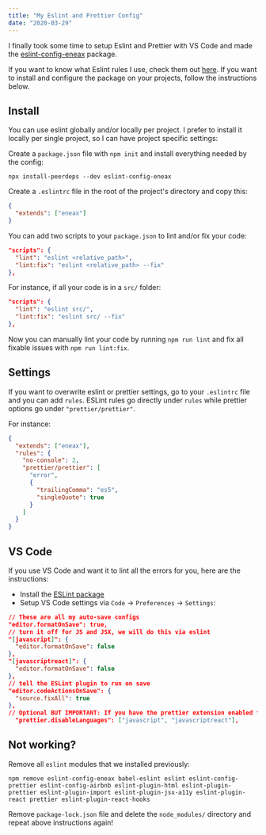 ```yaml
---
title: "My Eslint and Prettier Config"
date: "2020-03-29"
---
```


I finally took some time to setup Eslint and Prettier with VS Code and made the [eslint-config-eneax](https://www.npmjs.com/package/eslint-config-eneax) package.

If you want to know what Eslint rules I use, check them out [here](https://github.com/eneax/eslint-config-eneax/blob/master/.eslintrc.js).
If you want to install and configure the package on your projects, follow the instructions below.

## Install

You can use eslint globally and/or locally per project.
I prefer to install it locally per single project, so I can have project specific settings:

Create a `package.json` file with `npm init` and install everything needed by the config:

```shell
npx install-peerdeps --dev eslint-config-eneax
```

Create a `.eslintrc` file in the root of the project's directory and copy this:

```json
{
  "extends": ["eneax"]
}
```

You can add two scripts to your `package.json` to lint and/or fix your code:

```json
"scripts": {
  "lint": "eslint <relative_path>",
  "lint:fix": "eslint <relative_path> --fix"
},
```

For instance, if all your code is in a `src/` folder:

```json
"scripts": {
  "lint": "eslint src/",
  "lint:fix": "eslint src/ --fix"
},
```

Now you can manually lint your code by running `npm run lint` and fix all fixable issues with `npm run lint:fix`.

## Settings

If you want to overwrite eslint or prettier settings, go to your `.eslintrc` file and you can add `rules`.
ESLint rules go directly under `rules` while prettier options go under `"prettier/prettier"`.

For instance:

```json
{
  "extends": ["eneax"],
  "rules": {
    "no-console": 2,
    "prettier/prettier": [
      "error",
      {
        "trailingComma": "es5",
        "singleQuote": true
      }
    ]
  }
}
```

## VS Code

If you use VS Code and want it to lint all the errors for you, here are the instructions:

- Install the [ESLint package](https://marketplace.visualstudio.com/items?itemName=dbaeumer.vscode-eslint)
- Setup VS Code settings via `Code` → `Preferences` → `Settings`:

```json
// These are all my auto-save configs
"editor.formatOnSave": true,
// turn it off for JS and JSX, we will do this via eslint
"[javascript]": {
  "editor.formatOnSave": false
},
"[javascriptreact]": {
  "editor.formatOnSave": false
},
// tell the ESLint plugin to run on save
"editor.codeActionsOnSave": {
  "source.fixAll": true
},
// Optional BUT IMPORTANT: If you have the prettier extension enabled for other languages like CSS and HTML, turn it off for JS since we are doing it through Eslint already
  "prettier.disableLanguages": ["javascript", "javascriptreact"],
```

## Not working?

Remove all `eslint` modules that we installed previously:

```shell
npm remove eslint-config-eneax babel-eslint eslint eslint-config-prettier eslint-config-airbnb eslint-plugin-html eslint-plugin-prettier eslint-plugin-import eslint-plugin-jsx-a11y eslint-plugin-react prettier eslint-plugin-react-hooks
```

Remove `package-lock.json` file and delete the `node_modules/` directory and repeat above instructions again!
